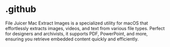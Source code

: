 # .github
File Juicer Mac Extract Images is a specialized utility for macOS that effortlessly extracts images, videos, and text from various file types. Perfect for designers and archivists, it supports PDF, PowerPoint, and more, ensuring you retrieve embedded content quickly and efficiently.
